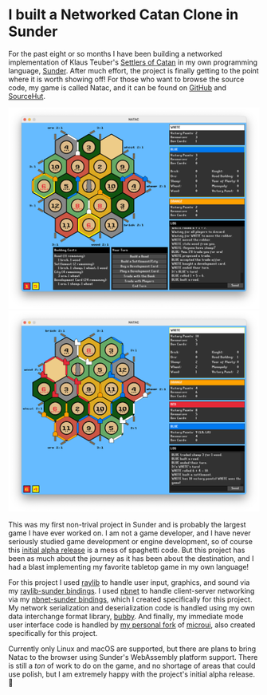 I built a Networked Catan Clone in Sunder
=========================================

For the past eight or so months I have been building a networked implementation
of Klaus Teuber's [Settlers of Catan](https://en.wikipedia.org/wiki/Catan) in
my own programming language, [Sunder](https://github.com/ashn-dot-dev/sunder).
After much effort, the project is finally getting to the point where it is
worth showing off! For those who want to browse the source code, my game is
called Natac, and it can be found on
[GitHub](https://github.com/ashn-dot-dev/natac) and
[SourceHut](https://git.sr.ht/~ashn/natac).

<img src="2024-04-15-i-built-a-catan-clone-in-sunder/natac-turn-main.png">
<img src="2024-04-15-i-built-a-catan-clone-in-sunder/natac-winner.png">

This was my first non-trival project in Sunder and is probably the largest game
I have ever worked on. I am not a game developer, and I have never seriously
studied game development or engine development, so of course this [initial alpha
release](https://github.com/ashn-dot-dev/natac/releases/tag/alpha-2024.04.13) is a mess of spaghetti code. But this project has been as much about
the journey as it has been about the destination, and I had a blast
implementing my favorite tabletop game in my own language!

For this project I used [raylib](https://github.com/raysan5/raylib) to handle
user input, graphics, and sound via my [raylib-sunder
bindings](https://github.com/ashn-dot-dev/raylib-sunder). I used
[nbnet](https://github.com/nathhB/nbnet) to handle client-server networking via
my [nbnet-sunder bindings](https://github.com/ashn-dot-dev/nbnet-sunder), which
I created specifically for this project. My network serialization and
deserialization code is handled using my own data interchange format library,
[bubby](https://github.com/ashn-dot-dev/bubby). And finally, my immediate mode
user interface code is handled by [my personal
fork](https://github.com/ashn-dot-dev/smolui) of
[microui](https://github.com/rxi/microui), also created specifically for this
project.

Currently only Linux and macOS are supported, but there are plans to bring
Natac to the browser using Sunder's WebAssembly platform support. There is
still a *ton* of work to do on the game, and no shortage of areas that could
use polish, but I am extremely happy with the project's initial alpha release.
🥳
